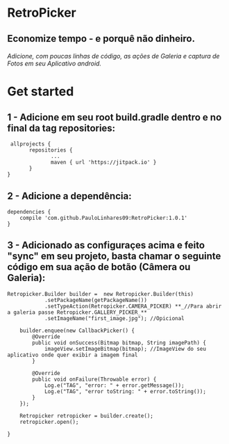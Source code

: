 # RetroPicker

## Economize tempo - e porquê não dinheiro. 
###### Adicione, com poucas linhas de código, as ações de Galeria e captura de Fotos em seu Aplicativo android.

# Get started

## 1 - Adicione em seu root build.gradle dentro e no final da tag repositories:

```
 allprojects {
       repositories {
              ...
              maven { url 'https://jitpack.io' }
       }
}
```

## 2 - Adicione a dependência:

```
dependencies {
    compile 'com.github.PauloLinhares09:RetroPicker:1.0.1' 
}
```


## 3 - Adicionado as configuraçes acima e feito "sync" em seu projeto, basta chamar o seguinte código em sua ação de botão (Câmera ou Galeria):

```
Retropicker.Builder builder =  new Retropicker.Builder(this)
            .setPackageName(getPackageName())
            .setTypeAction(Retropicker.CAMERA_PICKER) **_//Para abrir a galeria passe Retropicker.GALLERY_PICKER_**
            .setImageName("first_image.jpg"); //Opicional

    builder.enquee(new CallbackPicker() {
        @Override
        public void onSuccess(Bitmap bitmap, String imagePath) {
            imageView.setImageBitmap(bitmap); //ImageView do seu aplicativo onde quer exibir a imagem final
        }

        @Override
        public void onFailure(Throwable error) {
            Log.e("TAG", "error: " + error.getMessage());
            Log.e("TAG", "error toString: " + error.toString());
        }
    });

    Retropicker retropicker = builder.create();
    retropicker.open();

}
```


  
